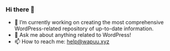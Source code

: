 ### Hi there 👋

<!--
**wapuu-xyz/wapuu-xyz** is a ✨ _special_ ✨ repository because its `README.md` (this file) appears on your GitHub profile.
-->

- 🔭 I’m currently working on creating the most comprehensive WordPress-related repository of up-to-date information.
- 💬 Ask me about anything related to WordPress!
- 📫 How to reach me: help@wapuu.xyz
